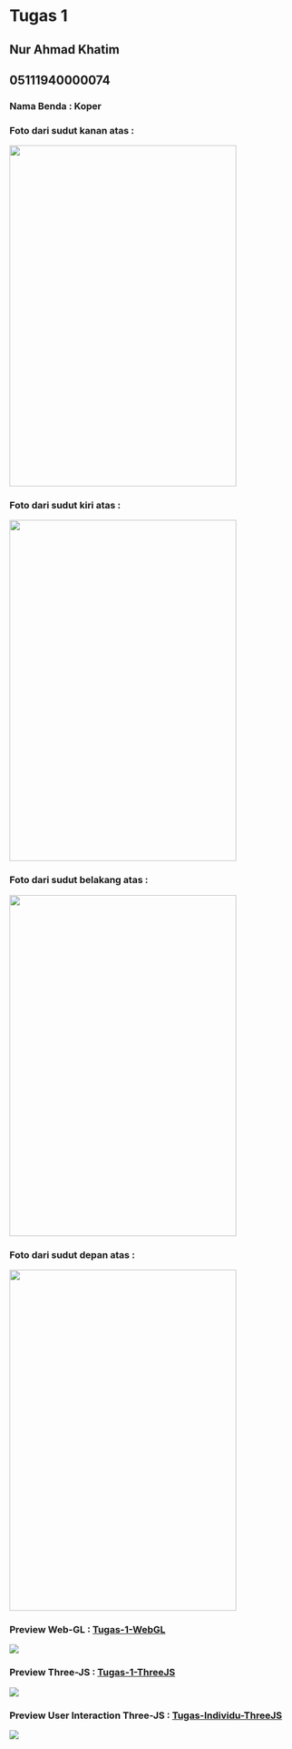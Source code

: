 # Tugas 1

## Nur Ahmad Khatim
## 05111940000074
### Nama Benda : Koper
### Foto dari sudut kanan atas :
<img src="./tugas-1-webgl/kanan.jpg" width="400" height="600">

### Foto dari sudut kiri atas :
<img src="./tugas-1-webgl/kiri.jpg" width="400" height="600">

### Foto dari sudut belakang atas :
<img src="./tugas-1-webgl/belakang.jpg" width="400" height="600">

### Foto dari sudut depan atas :
<img src="./tugas-1-webgl/depan.jpg" width="400" height="600">

### Preview Web-GL : <a href="https://cg2021a.github.io/tugas-1-naimackerman/tugas-1-webgl">Tugas-1-WebGL</a>
<img src="./tugas-1-webgl/preview.JPG">

<br>

### Preview Three-JS : <a href="https://cg2021a.github.io/tugas-1-naimackerman/tugas-1-threejs">Tugas-1-ThreeJS</a>
<img src="./tugas-1-threejs/preview.JPG">

### Preview User Interaction Three-JS : <a href="https://cg2021a.github.io/tugas-1-naimackerman/tugas-individu-threejs">Tugas-Individu-ThreeJS</a>
<img src="./tugas-individu-threejs/preview.JPG">